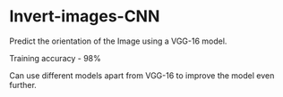 # Invert-images-CNN


Predict the orientation of the Image using a VGG-16 model. <br>

Training accuracy - 98% <br>

Can use different models apart from VGG-16 to improve the model even further.
